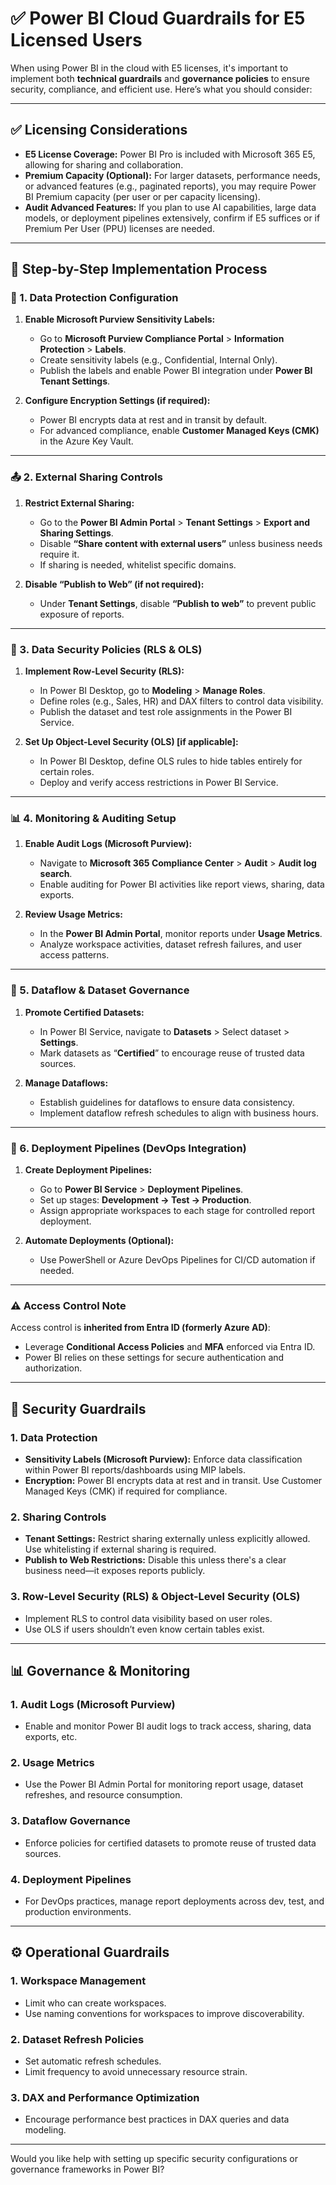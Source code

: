# ✅ Power BI Cloud Guardrails for E5 Licensed Users

When using Power BI in the cloud with E5 licenses, it's important to implement both **technical guardrails** and **governance policies** to ensure security, compliance, and efficient use. Here’s what you should consider:

---

## ✅ **Licensing Considerations**
- **E5 License Coverage:** Power BI Pro is included with Microsoft 365 E5, allowing for sharing and collaboration.
- **Premium Capacity (Optional):** For larger datasets, performance needs, or advanced features (e.g., paginated reports), you may require Power BI Premium capacity (per user or per capacity licensing).
- **Audit Advanced Features:** If you plan to use AI capabilities, large data models, or deployment pipelines extensively, confirm if E5 suffices or if Premium Per User (PPU) licenses are needed.

---

## 🚀 **Step-by-Step Implementation Process**

### **🔐 1. Data Protection Configuration**
1. **Enable Microsoft Purview Sensitivity Labels:**
   - Go to **Microsoft Purview Compliance Portal** > **Information Protection** > **Labels**.
   - Create sensitivity labels (e.g., Confidential, Internal Only).
   - Publish the labels and enable Power BI integration under **Power BI Tenant Settings**.

2. **Configure Encryption Settings (if required):**
   - Power BI encrypts data at rest and in transit by default.
   - For advanced compliance, enable **Customer Managed Keys (CMK)** in the Azure Key Vault.

---

### **📤 2. External Sharing Controls**
1. **Restrict External Sharing:**
   - Go to the **Power BI Admin Portal** > **Tenant Settings** > **Export and Sharing Settings**.
   - Disable **“Share content with external users”** unless business needs require it.
   - If sharing is needed, whitelist specific domains.

2. **Disable “Publish to Web” (if not required):**
   - Under **Tenant Settings**, disable **“Publish to web”** to prevent public exposure of reports.

---

### **🔎 3. Data Security Policies (RLS & OLS)**
1. **Implement Row-Level Security (RLS):**
   - In Power BI Desktop, go to **Modeling** > **Manage Roles**.
   - Define roles (e.g., Sales, HR) and DAX filters to control data visibility.
   - Publish the dataset and test role assignments in the Power BI Service.

2. **Set Up Object-Level Security (OLS) [if applicable]:**
   - In Power BI Desktop, define OLS rules to hide tables entirely for certain roles.
   - Deploy and verify access restrictions in Power BI Service.

---

### **📊 4. Monitoring & Auditing Setup**
1. **Enable Audit Logs (Microsoft Purview):**
   - Navigate to **Microsoft 365 Compliance Center** > **Audit** > **Audit log search**.
   - Enable auditing for Power BI activities like report views, sharing, data exports.

2. **Review Usage Metrics:**
   - In the **Power BI Admin Portal**, monitor reports under **Usage Metrics**.
   - Analyze workspace activities, dataset refresh failures, and user access patterns.

---

### **🔄 5. Dataflow & Dataset Governance**
1. **Promote Certified Datasets:**
   - In Power BI Service, navigate to **Datasets** > Select dataset > **Settings**.
   - Mark datasets as “**Certified**” to encourage reuse of trusted data sources.

2. **Manage Dataflows:**
   - Establish guidelines for dataflows to ensure data consistency.
   - Implement dataflow refresh schedules to align with business hours.

---

### **🚀 6. Deployment Pipelines (DevOps Integration)**
1. **Create Deployment Pipelines:**
   - Go to **Power BI Service** > **Deployment Pipelines**.
   - Set up stages: **Development → Test → Production**.
   - Assign appropriate workspaces to each stage for controlled report deployment.

2. **Automate Deployments (Optional):**
   - Use PowerShell or Azure DevOps Pipelines for CI/CD automation if needed.

---

### ⚠️ **Access Control Note**
Access control is **inherited from Entra ID (formerly Azure AD)**:
- Leverage **Conditional Access Policies** and **MFA** enforced via Entra ID.
- Power BI relies on these settings for secure authentication and authorization.

---

## 🚩 **Security Guardrails**

### 1. **Data Protection**
- **Sensitivity Labels (Microsoft Purview):** Enforce data classification within Power BI reports/dashboards using MIP labels.
- **Encryption:** Power BI encrypts data at rest and in transit. Use Customer Managed Keys (CMK) if required for compliance.

### 2. **Sharing Controls**
- **Tenant Settings:** Restrict sharing externally unless explicitly allowed. Use whitelisting if external sharing is required.
- **Publish to Web Restrictions:** Disable this unless there's a clear business need—it exposes reports publicly.

### 3. **Row-Level Security (RLS) & Object-Level Security (OLS)**
- Implement RLS to control data visibility based on user roles.
- Use OLS if users shouldn’t even know certain tables exist.

---

## 📊 **Governance & Monitoring**

### 1. **Audit Logs (Microsoft Purview)**
- Enable and monitor Power BI audit logs to track access, sharing, data exports, etc.

### 2. **Usage Metrics**
- Use the Power BI Admin Portal for monitoring report usage, dataset refreshes, and resource consumption.

### 3. **Dataflow Governance**
- Enforce policies for certified datasets to promote reuse of trusted data sources.

### 4. **Deployment Pipelines**
- For DevOps practices, manage report deployments across dev, test, and production environments.

---

## ⚙️ **Operational Guardrails**

### 1. **Workspace Management**
- Limit who can create workspaces.
- Use naming conventions for workspaces to improve discoverability.

### 2. **Dataset Refresh Policies**
- Set automatic refresh schedules.
- Limit frequency to avoid unnecessary resource strain.

### 3. **DAX and Performance Optimization**
- Encourage performance best practices in DAX queries and data modeling.

---

Would you like help with setting up specific security configurations or governance frameworks in Power BI?
